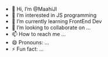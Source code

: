 - 👋 Hi, I’m @MaahiJl
- 👀 I’m interested in JS programming
- 🌱 I’m currently learning FrontEnd Dev
- 💞️ I’m looking to collaborate on ...
- 📫 How to reach me ...
- 😄 Pronouns: ...
- ⚡ Fun fact: ...

<!---
MaahiJl/MaahiJl is a ✨ special ✨ repository because its `README.md` (this file) appears on your GitHub profile.
You can click the Preview link to take a look at your changes.
--->

